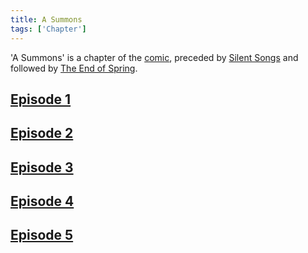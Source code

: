 ```yaml
---
title: A Summons
tags: ['Chapter']
---
```

'A Summons' is a chapter of the [comic](/_wiki/index.md), preceded by [Silent Songs](/_wiki/silent-songs.md) and followed by [The End of Spring](/_wiki/the-end-of-spring.md).

## [Episode 1](https://tapas.io/episode/2264863)

## [Episode 2](https://tapas.io/episode/2264865)

## [Episode 3](https://tapas.io/episode/2264868)

## [Episode 4](https://tapas.io/episode/2264870)

## [Episode 5](https://tapas.io/episode/2264873)

